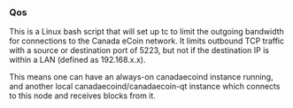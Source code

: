 ### Qos ###

This is a Linux bash script that will set up tc to limit the outgoing bandwidth for connections to the Canada eCoin network. It limits outbound TCP traffic with a source or destination port of 5223, but not if the destination IP is within a LAN (defined as 192.168.x.x).

This means one can have an always-on canadaecoind instance running, and another local canadaecoind/canadaecoin-qt instance which connects to this node and receives blocks from it.
